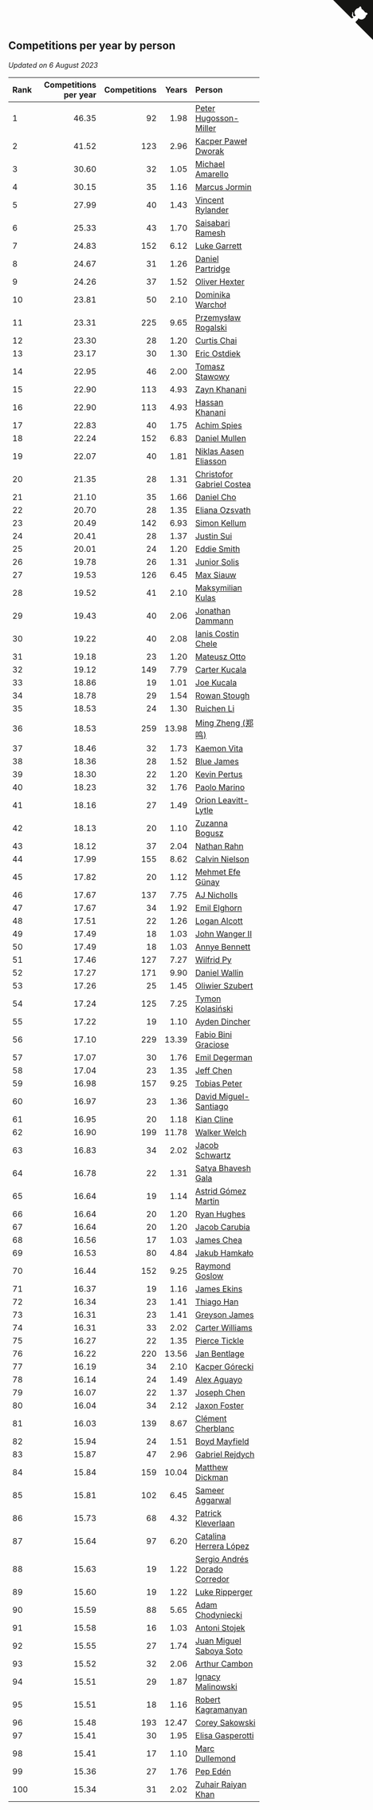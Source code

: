 ## Competitions per year by person

*Updated on  6 August 2023*

| Rank | Competitions per year | Competitions | Years | Person |
| :--- | ---: | ---: | ---: | :--- |
| 1 | 46.35 | 92 | 1.98 | [Peter Hugosson-Miller](https://www.worldcubeassociation.org/persons/2021HUGO01) |
| 2 | 41.52 | 123 | 2.96 | [Kacper Paweł Dworak](https://www.worldcubeassociation.org/persons/2020DWOR01) |
| 3 | 30.60 | 32 | 1.05 | [Michael Amarello](https://www.worldcubeassociation.org/persons/2022AMAR09) |
| 4 | 30.15 | 35 | 1.16 | [Marcus Jormin](https://www.worldcubeassociation.org/persons/2022JORM01) |
| 5 | 27.99 | 40 | 1.43 | [Vincent Rylander](https://www.worldcubeassociation.org/persons/2022RYLA01) |
| 6 | 25.33 | 43 | 1.70 | [Saisabari Ramesh](https://www.worldcubeassociation.org/persons/2021RAME01) |
| 7 | 24.83 | 152 | 6.12 | [Luke Garrett](https://www.worldcubeassociation.org/persons/2017GARR05) |
| 8 | 24.67 | 31 | 1.26 | [Daniel Partridge](https://www.worldcubeassociation.org/persons/2022PART02) |
| 9 | 24.26 | 37 | 1.52 | [Oliver Hexter](https://www.worldcubeassociation.org/persons/2022HEXT01) |
| 10 | 23.81 | 50 | 2.10 | [Dominika Warchoł](https://www.worldcubeassociation.org/persons/2021WARC01) |
| 11 | 23.31 | 225 | 9.65 | [Przemysław Rogalski](https://www.worldcubeassociation.org/persons/2013ROGA02) |
| 12 | 23.30 | 28 | 1.20 | [Curtis Chai](https://www.worldcubeassociation.org/persons/2022CHAI02) |
| 13 | 23.17 | 30 | 1.30 | [Eric Ostdiek](https://www.worldcubeassociation.org/persons/2022OSTD01) |
| 14 | 22.95 | 46 | 2.00 | [Tomasz Stawowy](https://www.worldcubeassociation.org/persons/2021STAW01) |
| 15 | 22.90 | 113 | 4.93 | [Zayn Khanani](https://www.worldcubeassociation.org/persons/2018KHAN28) |
| 16 | 22.90 | 113 | 4.93 | [Hassan Khanani](https://www.worldcubeassociation.org/persons/2018KHAN26) |
| 17 | 22.83 | 40 | 1.75 | [Achim Spies](https://www.worldcubeassociation.org/persons/2021SPIE01) |
| 18 | 22.24 | 152 | 6.83 | [Daniel Mullen](https://www.worldcubeassociation.org/persons/2016MULL04) |
| 19 | 22.07 | 40 | 1.81 | [Niklas Aasen Eliasson](https://www.worldcubeassociation.org/persons/2021ELIA01) |
| 20 | 21.35 | 28 | 1.31 | [Christofor Gabriel Costea](https://www.worldcubeassociation.org/persons/2022COST03) |
| 21 | 21.10 | 35 | 1.66 | [Daniel Cho](https://www.worldcubeassociation.org/persons/2021CHOD01) |
| 22 | 20.70 | 28 | 1.35 | [Eliana Ozsvath](https://www.worldcubeassociation.org/persons/2022OZSV01) |
| 23 | 20.49 | 142 | 6.93 | [Simon Kellum](https://www.worldcubeassociation.org/persons/2016KELL12) |
| 24 | 20.41 | 28 | 1.37 | [Justin Sui](https://www.worldcubeassociation.org/persons/2022SUIJ01) |
| 25 | 20.01 | 24 | 1.20 | [Eddie Smith](https://www.worldcubeassociation.org/persons/2022SMIT20) |
| 26 | 19.78 | 26 | 1.31 | [Junior Solis](https://www.worldcubeassociation.org/persons/2022SOLI03) |
| 27 | 19.53 | 126 | 6.45 | [Max Siauw](https://www.worldcubeassociation.org/persons/2017SIAU02) |
| 28 | 19.52 | 41 | 2.10 | [Maksymilian Kulas](https://www.worldcubeassociation.org/persons/2021KULA02) |
| 29 | 19.43 | 40 | 2.06 | [Jonathan Dammann](https://www.worldcubeassociation.org/persons/2021DAMM01) |
| 30 | 19.22 | 40 | 2.08 | [Ianis Costin Chele](https://www.worldcubeassociation.org/persons/2021CHEL01) |
| 31 | 19.18 | 23 | 1.20 | [Mateusz Otto](https://www.worldcubeassociation.org/persons/2022OTTO01) |
| 32 | 19.12 | 149 | 7.79 | [Carter Kucala](https://www.worldcubeassociation.org/persons/2015KUCA01) |
| 33 | 18.86 | 19 | 1.01 | [Joe Kucala](https://www.worldcubeassociation.org/persons/2022KUCA01) |
| 34 | 18.78 | 29 | 1.54 | [Rowan Stough](https://www.worldcubeassociation.org/persons/2022STOU01) |
| 35 | 18.53 | 24 | 1.30 | [Ruichen Li](https://www.worldcubeassociation.org/persons/2022LIRU02) |
| 36 | 18.53 | 259 | 13.98 | [Ming Zheng (郑鸣)](https://www.worldcubeassociation.org/persons/2009ZHEN11) |
| 37 | 18.46 | 32 | 1.73 | [Kaemon Vita](https://www.worldcubeassociation.org/persons/2021VITA01) |
| 38 | 18.36 | 28 | 1.52 | [Blue James](https://www.worldcubeassociation.org/persons/2022JAME01) |
| 39 | 18.30 | 22 | 1.20 | [Kevin Pertus](https://www.worldcubeassociation.org/persons/2022PERT01) |
| 40 | 18.23 | 32 | 1.76 | [Paolo Marino](https://www.worldcubeassociation.org/persons/2021MARI04) |
| 41 | 18.16 | 27 | 1.49 | [Orion Leavitt-Lytle](https://www.worldcubeassociation.org/persons/2022LEAV01) |
| 42 | 18.13 | 20 | 1.10 | [Zuzanna Bogusz](https://www.worldcubeassociation.org/persons/2022BOGU01) |
| 43 | 18.12 | 37 | 2.04 | [Nathan Rahn](https://www.worldcubeassociation.org/persons/2021RAHN01) |
| 44 | 17.99 | 155 | 8.62 | [Calvin Nielson](https://www.worldcubeassociation.org/persons/2014NIEL03) |
| 45 | 17.82 | 20 | 1.12 | [Mehmet Efe Günay](https://www.worldcubeassociation.org/persons/2022GUNA05) |
| 46 | 17.67 | 137 | 7.75 | [AJ Nicholls](https://www.worldcubeassociation.org/persons/2015NICH04) |
| 47 | 17.67 | 34 | 1.92 | [Emil Elghorn](https://www.worldcubeassociation.org/persons/2021ELGH01) |
| 48 | 17.51 | 22 | 1.26 | [Logan Alcott](https://www.worldcubeassociation.org/persons/2022ALCO02) |
| 49 | 17.49 | 18 | 1.03 | [John Wanger II](https://www.worldcubeassociation.org/persons/2022WANG39) |
| 50 | 17.49 | 18 | 1.03 | [Annye Bennett](https://www.worldcubeassociation.org/persons/2022BENN11) |
| 51 | 17.46 | 127 | 7.27 | [Wilfrid Py](https://www.worldcubeassociation.org/persons/2016PYWI01) |
| 52 | 17.27 | 171 | 9.90 | [Daniel Wallin](https://www.worldcubeassociation.org/persons/2013WALL03) |
| 53 | 17.26 | 25 | 1.45 | [Oliwier Szubert](https://www.worldcubeassociation.org/persons/2022SZUB01) |
| 54 | 17.24 | 125 | 7.25 | [Tymon Kolasiński](https://www.worldcubeassociation.org/persons/2016KOLA02) |
| 55 | 17.22 | 19 | 1.10 | [Ayden Dincher](https://www.worldcubeassociation.org/persons/2022DINC01) |
| 56 | 17.10 | 229 | 13.39 | [Fabio Bini Graciose](https://www.worldcubeassociation.org/persons/2010GRAC02) |
| 57 | 17.07 | 30 | 1.76 | [Emil Degerman](https://www.worldcubeassociation.org/persons/2021DEGE01) |
| 58 | 17.04 | 23 | 1.35 | [Jeff Chen](https://www.worldcubeassociation.org/persons/2022CHEN19) |
| 59 | 16.98 | 157 | 9.25 | [Tobias Peter](https://www.worldcubeassociation.org/persons/2014PETE03) |
| 60 | 16.97 | 23 | 1.36 | [David Miguel-Santiago](https://www.worldcubeassociation.org/persons/2022MIGU02) |
| 61 | 16.95 | 20 | 1.18 | [Kian Cline](https://www.worldcubeassociation.org/persons/2022CLIN01) |
| 62 | 16.90 | 199 | 11.78 | [Walker Welch](https://www.worldcubeassociation.org/persons/2011WELC01) |
| 63 | 16.83 | 34 | 2.02 | [Jacob Schwartz](https://www.worldcubeassociation.org/persons/2021SCHW01) |
| 64 | 16.78 | 22 | 1.31 | [Satya Bhavesh Gala](https://www.worldcubeassociation.org/persons/2022GALA03) |
| 65 | 16.64 | 19 | 1.14 | [Astrid Gómez Martin](https://www.worldcubeassociation.org/persons/2022MART26) |
| 66 | 16.64 | 20 | 1.20 | [Ryan Hughes](https://www.worldcubeassociation.org/persons/2022HUGH04) |
| 67 | 16.64 | 20 | 1.20 | [Jacob Carubia](https://www.worldcubeassociation.org/persons/2022CARU02) |
| 68 | 16.56 | 17 | 1.03 | [James Chea](https://www.worldcubeassociation.org/persons/2022CHEA05) |
| 69 | 16.53 | 80 | 4.84 | [Jakub Hamkało](https://www.worldcubeassociation.org/persons/2018HAMK01) |
| 70 | 16.44 | 152 | 9.25 | [Raymond Goslow](https://www.worldcubeassociation.org/persons/2014GOSL01) |
| 71 | 16.37 | 19 | 1.16 | [James Ekins](https://www.worldcubeassociation.org/persons/2022EKIN01) |
| 72 | 16.34 | 23 | 1.41 | [Thiago Han](https://www.worldcubeassociation.org/persons/2022HANT01) |
| 73 | 16.31 | 23 | 1.41 | [Greyson James](https://www.worldcubeassociation.org/persons/2022JAME02) |
| 74 | 16.31 | 33 | 2.02 | [Carter Williams](https://www.worldcubeassociation.org/persons/2021WILL06) |
| 75 | 16.27 | 22 | 1.35 | [Pierce Tickle](https://www.worldcubeassociation.org/persons/2022TICK01) |
| 76 | 16.22 | 220 | 13.56 | [Jan Bentlage](https://www.worldcubeassociation.org/persons/2010BENT01) |
| 77 | 16.19 | 34 | 2.10 | [Kacper Górecki](https://www.worldcubeassociation.org/persons/2021GORE01) |
| 78 | 16.14 | 24 | 1.49 | [Alex Aguayo](https://www.worldcubeassociation.org/persons/2022AGUA01) |
| 79 | 16.07 | 22 | 1.37 | [Joseph Chen](https://www.worldcubeassociation.org/persons/2022CHEN16) |
| 80 | 16.04 | 34 | 2.12 | [Jaxon Foster](https://www.worldcubeassociation.org/persons/2021FOST01) |
| 81 | 16.03 | 139 | 8.67 | [Clément Cherblanc](https://www.worldcubeassociation.org/persons/2014CHER05) |
| 82 | 15.94 | 24 | 1.51 | [Boyd Mayfield](https://www.worldcubeassociation.org/persons/2022MAYF01) |
| 83 | 15.87 | 47 | 2.96 | [Gabriel Rejdych](https://www.worldcubeassociation.org/persons/2020REJD01) |
| 84 | 15.84 | 159 | 10.04 | [Matthew Dickman](https://www.worldcubeassociation.org/persons/2013DICK01) |
| 85 | 15.81 | 102 | 6.45 | [Sameer Aggarwal](https://www.worldcubeassociation.org/persons/2017AGGA01) |
| 86 | 15.73 | 68 | 4.32 | [Patrick Kleverlaan](https://www.worldcubeassociation.org/persons/2019KLEV01) |
| 87 | 15.64 | 97 | 6.20 | [Catalina Herrera López](https://www.worldcubeassociation.org/persons/2017LOPE31) |
| 88 | 15.63 | 19 | 1.22 | [Sergio Andrés Dorado Corredor](https://www.worldcubeassociation.org/persons/2022CORR05) |
| 89 | 15.60 | 19 | 1.22 | [Luke Ripperger](https://www.worldcubeassociation.org/persons/2022RIPP01) |
| 90 | 15.59 | 88 | 5.65 | [Adam Chodyniecki](https://www.worldcubeassociation.org/persons/2017CHOD02) |
| 91 | 15.58 | 16 | 1.03 | [Antoni Stojek](https://www.worldcubeassociation.org/persons/2022STOJ03) |
| 92 | 15.55 | 27 | 1.74 | [Juan Miguel Saboya Soto](https://www.worldcubeassociation.org/persons/2021SOTO01) |
| 93 | 15.52 | 32 | 2.06 | [Arthur Cambon](https://www.worldcubeassociation.org/persons/2021CAMB01) |
| 94 | 15.51 | 29 | 1.87 | [Ignacy Malinowski](https://www.worldcubeassociation.org/persons/2021MALI02) |
| 95 | 15.51 | 18 | 1.16 | [Robert Kagramanyan](https://www.worldcubeassociation.org/persons/2022KAGR01) |
| 96 | 15.48 | 193 | 12.47 | [Corey Sakowski](https://www.worldcubeassociation.org/persons/2011SAKO01) |
| 97 | 15.41 | 30 | 1.95 | [Elisa Gasperotti](https://www.worldcubeassociation.org/persons/2021GASP01) |
| 98 | 15.41 | 17 | 1.10 | [Marc Dullemond](https://www.worldcubeassociation.org/persons/2022DULL01) |
| 99 | 15.36 | 27 | 1.76 | [Pep Edén](https://www.worldcubeassociation.org/persons/2021EDEN01) |
| 100 | 15.34 | 31 | 2.02 | [Zuhair Raiyan Khan](https://www.worldcubeassociation.org/persons/2021KHAN05) |


<a href="https://github.com/JustinTimeCuber/wca_statistics" class="github-corner" aria-label="View source on Github"><svg width="80" height="80" viewBox="0 0 250 250" style="fill:#151513; color:#fff; position: absolute; top: 0; border: 0; right: 0;" aria-hidden="true"><path d="M0,0 L115,115 L130,115 L142,142 L250,250 L250,0 Z"></path><path d="M128.3,109.0 C113.8,99.7 119.0,89.6 119.0,89.6 C122.0,82.7 120.5,78.6 120.5,78.6 C119.2,72.0 123.4,76.3 123.4,76.3 C127.3,80.9 125.5,87.3 125.5,87.3 C122.9,97.6 130.6,101.9 134.4,103.2" fill="currentColor" style="transform-origin: 130px 106px;" class="octo-arm"></path><path d="M115.0,115.0 C114.9,115.1 118.7,116.5 119.8,115.4 L133.7,101.6 C136.9,99.2 139.9,98.4 142.2,98.6 C133.8,88.0 127.5,74.4 143.8,58.0 C148.5,53.4 154.0,51.2 159.7,51.0 C160.3,49.4 163.2,43.6 171.4,40.1 C171.4,40.1 176.1,42.5 178.8,56.2 C183.1,58.6 187.2,61.8 190.9,65.4 C194.5,69.0 197.7,73.2 200.1,77.6 C213.8,80.2 216.3,84.9 216.3,84.9 C212.7,93.1 206.9,96.0 205.4,96.6 C205.1,102.4 203.0,107.8 198.3,112.5 C181.9,128.9 168.3,122.5 157.7,114.1 C157.9,116.9 156.7,120.9 152.7,124.9 L141.0,136.5 C139.8,137.7 141.6,141.9 141.8,141.8 Z" fill="currentColor" class="octo-body"></path></svg></a><style>.github-corner:hover .octo-arm{animation:octocat-wave 560ms ease-in-out}@keyframes octocat-wave{0%,100%{transform:rotate(0)}20%,60%{transform:rotate(-25deg)}40%,80%{transform:rotate(10deg)}}@media (max-width:500px){.github-corner:hover .octo-arm{animation:none}.github-corner .octo-arm{animation:octocat-wave 560ms ease-in-out}}</style>
